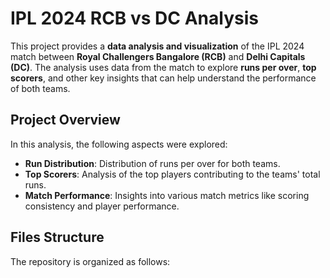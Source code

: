 # IPL 2024 RCB vs DC Analysis

This project provides a **data analysis and visualization** of the IPL 2024 match between **Royal Challengers Bangalore (RCB)** and **Delhi Capitals (DC)**. The analysis uses data from the match to explore **runs per over**, **top scorers**, and other key insights that can help understand the performance of both teams.

## Project Overview

In this analysis, the following aspects were explored:
- **Run Distribution**: Distribution of runs per over for both teams.
- **Top Scorers**: Analysis of the top players contributing to the teams' total runs.
- **Match Performance**: Insights into various match metrics like scoring consistency and player performance.

## Files Structure

The repository is organized as follows:

